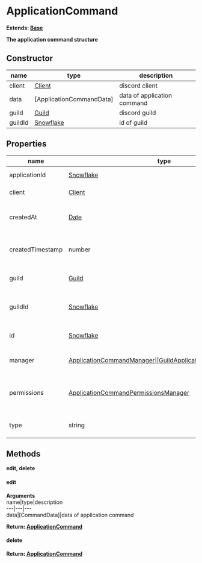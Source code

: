 # ApplicationCommand  

**Extends: [Base](https://github.com/Mametaro-discord/discord-slash-commands-v12/blob/master/src/classes/Base.js)**  
  
**The application command structure**  

## Constructor  
name|type|description  
---|---|---  
client|[Client](https://discord.js.org/#/docs/main/v12/class/Client)|discord client  
data|[ApplicationCommandData]|data of application command  
guild|[Guild](https://discord.js.org/#/docs/main/v12/class/Guild)|discord guild  
guildId|[Snowflake](https://discord.js.org/#/docs/main/v12/typedef/Snowflake)|id of guild  

## Properties  
name|type|description  
---|---|---  
applicationId|[Snowflake](https://discord.js.org/#/docs/main/v12/typedef/Snowflake)|id of application  
client|[Client](https://discord.js.org/#/docs/main/v12/class/Client)|discord client
createdAt|[Date](https://developer.mozilla.org/ja/docs/Web/JavaScript/Reference/Global_Objects/Date)|date command was created  
createdTimestamp|number|timestamp command was created  
guild|[Guild](https://discord.js.org/#/docs/main/v12/class/Guild)|guild of application command  
guildId|[Snowflake](https://discord.js.org/#/docs/main/v12/typedef/Snowflake)|id of guild of application command  
id|[Snowflake](https://discord.js.org/#/docs/main/v12/typedef/Snowflake)|id of application command  
manager|[ApplicationCommandManager](https://github.com/Mametaro-discord/discord-slash-commands-v12/blob/master/src/classes/ApplicationCommandManager.js)\|\|[GuildApplicationCommandManager](https://github.com/Mametaro-discord/discord-slash-commands-v12/blob/master/src/classes/GuildApplicationCommandManager.js)|manager of application command  
permissions|[ApplicationCommandPermissionsManager](https://github.com/Mametaro-discord/discord-slash-commands-v12/blob/master/src/classes/ApplicationCommandPermissionsManager.js)|manager of permissions of application command  
type|string|type of application command  

## Methods  
**edit, delete**  
  
#### edit  
**Arguments**  
name|type|description  
---|---|---  
data|[CommandData]|data of application command   
  
**Return: [ApplicationCommand](https://github.com/Mametaro-discord/discord-slash-commands-v12/blob/master/src/classes/ApplicationCommand.js)**  

#### delete  
**Return: [ApplicationCommand](https://github.com/Mametaro-discord/discord-slash-commands-v12/blob/master/src/classes/ApplicationCommand.js)**